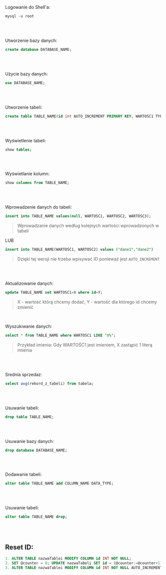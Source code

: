Logowanie do Shell'a:
```sql
mysql -u root
```

<br><br>

Utworzenie bazy danych:
```sql
create database DATABASE_NAME;
```

<br><br>

Użycie bazy danych:
```sql
use DATABASE_NAME;
```

<br><br>

Utworzenie tabeli:
```sql
create table TABLE_NAME(id int AUTO_INCREMENT PRIMARY KEY, WARTOŚĆ1 TYPDANYCH(45));
```

<br><br>

Wyświetlenie tabeli:
```sql
show tables;
```

<br><br>

Wyświetlanie kolumn:
```sql
show columns from TABLE_NAME;
```

<br><br>

Wprowadzenie danych do tabeli:
```sql
insert into TABLE_NAME values(null, WARTOŚĆ1, WARTOŚĆ2, WARTOŚĆ3);
```
> Wprowadzanie danych według kolejnych wartości wprowadzonych w tabeli

LUB

```sql
insert into TABLE_NAME(WARTOŚĆ1, WARTOŚĆ2) values ("dane1","dane2")
```
> Dzięki tej wersji nie trzeba wpisywać ID ponieważ jest `AUTO_INCREMENT`

<br><br>

Aktualizowanie danych:
```sql
update TABLE_NAME set WARTOŚĆ1=X where id=Y;
```
> X - wartość którą chcemy dodać, Y - wartość dla którego id chcemy zmienić

<br>

Wyszukiwanie danych:
```sql
select * from TABLE_NAME where WARTOŚĆ1 LIKE "X%";
```
> Przykład imienia: Gdy WARTOŚĆ1 jest imieniem, X zastąpić 1 literą imienia

<br><br>

Srednia sprzedaz:
```sql
select avg(rekord_z_tabeli) from tabela;
```

<br><br>

Usuwanie tabeli:
```sql
drop table TABLE_NAME;
```

<br><br>

Usuwanie bazy danych:
```sql
drop database DATABASE_NAME;
```

<br><br>

Dodawanie tabeli:
```sql
alter table TABLE_NAME add COLUMN_NAME DATA_TYPE;
```

<br><br>

Usuwanie tabeli:
```sql
alter table TABLE_NAME drop;
```

<br><br>

Reset ID:
---
```sql
1. ALTER TABLE nazwaTablei MODIFY COLUMN id INT NOT NULL;
2. SET @counter = 0; UPDATE nazwaTabeli SET id = (@counter:=@counter+1);
3. ALTER TABLE nazwaTablei MODIFY COLUMN id INT NOT NULL AUTO_INCREMENT;
```
